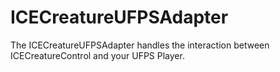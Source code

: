 # ICECreatureUFPSAdapter
The ICECreatureUFPSAdapter handles the interaction between ICECreatureControl and your UFPS Player.
